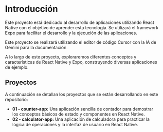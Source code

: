 # Introducción

Este proyecto está dedicado al desarrollo de aplicaciones utilizando React Native con el objetivo de aprender esta tecnología. Se utilizará el framework Expo para facilitar el desarrollo y la ejecución de las aplicaciones.

Este proyecto se realizará utilizando el editor de código Cursor con la IA de Gemini para la documentación.

A lo largo de este proyecto, exploraremos diferentes conceptos y características de React Native y Expo, construyendo diversas aplicaciones de ejemplo.

## Proyectos

A continuación se detallan los proyectos que se están desarrollando en este repositorio:

*   **01 - counter-app:** Una aplicación sencilla de contador para demostrar los conceptos básicos de estado y componentes en React Native.
*   **02 - calculator-app:** Una aplicación de calculadora para practicar la lógica de operaciones y la interfaz de usuario en React Native.